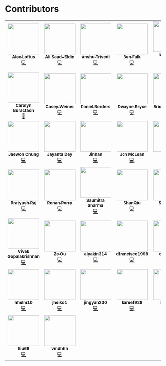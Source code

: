 # Contributors

<!-- ALL-CONTRIBUTORS-LIST:START - Do not remove or modify this section -->
<!-- prettier-ignore-start -->
<!-- markdownlint-disable -->
<table>
  <tr>
    <td align="center"><a href="https://github.com/loftusa"><img src="https://avatars.githubusercontent.com/u/12386450?v=4?s=100" width="100px;" alt=""/><br /><sub><b>Alex Loftus</b></sub></a><br /><a href="https://github.com/microsoft/graspologic/commits?author=loftusa" title="Code">💻</a></td>
    <td align="center"><a href="https://github.com/asaadeldin11"><img src="https://avatars.githubusercontent.com/u/54996865?v=4?s=100" width="100px;" alt=""/><br /><sub><b>Ali Saad-Eldin</b></sub></a><br /><a href="https://github.com/microsoft/graspologic/commits?author=asaadeldin11" title="Code">💻</a></td>
    <td align="center"><a href="https://www.linkedin.com/in/anshu-trivedi-501a7b146/"><img src="https://avatars.githubusercontent.com/u/47869948?v=4?s=100" width="100px;" alt=""/><br /><sub><b>Anshu Trivedi</b></sub></a><br /><a href="https://github.com/microsoft/graspologic/commits?author=AnshuTrivedi" title="Code">💻</a></td>
    <td align="center"><a href="https://github.com/falkben"><img src="https://avatars.githubusercontent.com/u/653031?v=4?s=100" width="100px;" alt=""/><br /><sub><b>Ben Falk</b></sub></a><br /><a href="https://github.com/microsoft/graspologic/commits?author=falkben" title="Code">💻</a></td>
    <td align="center"><a href="https://bdpedigo.github.io/"><img src="https://avatars.githubusercontent.com/u/25714207?v=4?s=100" width="100px;" alt=""/><br /><sub><b>Benjamin Pedigo</b></sub></a><br /><a href="https://github.com/microsoft/graspologic/commits?author=bdpedigo" title="Code">💻</a></td>
    <td align="center"><a href="https://github.com/bvarjavand"><img src="https://avatars.githubusercontent.com/u/8294669?v=4?s=100" width="100px;" alt=""/><br /><sub><b>Bijan Varjavand</b></sub></a><br /><a href="https://github.com/microsoft/graspologic/commits?author=bvarjavand" title="Code">💻</a></td>
    <td align="center"><a href="https://github.com/bryantower"><img src="https://avatars.githubusercontent.com/u/583566?v=4?s=100" width="100px;" alt=""/><br /><sub><b>Bryan Tower</b></sub></a><br /><a href="https://github.com/microsoft/graspologic/commits?author=bryantower" title="Code">💻</a></td>
  </tr>
  <tr>
    <td align="center"><a href="https://github.com/carolyncb"><img src="https://avatars.githubusercontent.com/u/60894394?v=4?s=100" width="100px;" alt=""/><br /><sub><b>Carolyn Buractaon</b></sub></a><br /><a href="#projectManagement-carolyncb" title="Project Management">📆</a></td>
    <td align="center"><a href="https://github.com/CaseyWeiner"><img src="https://avatars.githubusercontent.com/u/54880846?v=4?s=100" width="100px;" alt=""/><br /><sub><b>Casey Weiner</b></sub></a><br /><a href="https://github.com/microsoft/graspologic/commits?author=CaseyWeiner" title="Code">💻</a></td>
    <td align="center"><a href="https://github.com/dtborders"><img src="https://avatars.githubusercontent.com/u/32661399?v=4?s=100" width="100px;" alt=""/><br /><sub><b>Daniel Borders</b></sub></a><br /><a href="https://github.com/microsoft/graspologic/commits?author=dtborders" title="Code">💻</a></td>
    <td align="center"><a href="https://github.com/dwaynepryce"><img src="https://avatars.githubusercontent.com/u/899411?v=4?s=100" width="100px;" alt=""/><br /><sub><b>Dwayne Pryce</b></sub></a><br /><a href="https://github.com/microsoft/graspologic/commits?author=dwaynepryce" title="Code">💻</a></td>
    <td align="center"><a href="http://ericwb.me/"><img src="https://avatars.githubusercontent.com/u/8883547?v=4?s=100" width="100px;" alt=""/><br /><sub><b>Eric Bridgeford</b></sub></a><br /><a href="https://github.com/microsoft/graspologic/commits?author=ebridge2" title="Code">💻</a></td>
    <td align="center"><a href="https://github.com/PSSF23"><img src="https://avatars.githubusercontent.com/u/20309845?v=4?s=100" width="100px;" alt=""/><br /><sub><b>Haoyin Xu</b></sub></a><br /><a href="https://github.com/microsoft/graspologic/commits?author=PSSF23" title="Code">💻</a></td>
    <td align="center"><a href="https://idc9.github.io/"><img src="https://avatars.githubusercontent.com/u/906398?v=4?s=100" width="100px;" alt=""/><br /><sub><b>Iain Carmichael</b></sub></a><br /><a href="https://github.com/microsoft/graspologic/commits?author=idc9" title="Code">💻</a></td>
  </tr>
  <tr>
    <td align="center"><a href="https://twitter.com/j1chung"><img src="https://avatars.githubusercontent.com/u/5142539?v=4?s=100" width="100px;" alt=""/><br /><sub><b>Jaewon Chung</b></sub></a><br /><a href="https://github.com/microsoft/graspologic/commits?author=j1c" title="Code">💻</a></td>
    <td align="center"><a href="https://github.com/jdey4"><img src="https://avatars.githubusercontent.com/u/52499217?v=4?s=100" width="100px;" alt=""/><br /><sub><b>Jayanta Dey</b></sub></a><br /><a href="https://github.com/microsoft/graspologic/commits?author=jdey4" title="Code">💻</a></td>
    <td align="center"><a href="https://github.com/shaderein"><img src="https://avatars.githubusercontent.com/u/47577845?v=4?s=100" width="100px;" alt=""/><br /><sub><b>Jinhan</b></sub></a><br /><a href="https://github.com/microsoft/graspologic/commits?author=shaderein" title="Code">💻</a></td>
    <td align="center"><a href="https://github.com/jonmclean"><img src="https://avatars.githubusercontent.com/u/4429525?v=4?s=100" width="100px;" alt=""/><br /><sub><b>Jon McLean</b></sub></a><br /><a href="https://github.com/microsoft/graspologic/commits?author=jonmclean" title="Code">💻</a></td>
    <td align="center"><a href="https://github.com/Nyecarr"><img src="https://avatars.githubusercontent.com/u/4693255?v=4?s=100" width="100px;" alt=""/><br /><sub><b>Nick</b></sub></a><br /><a href="https://github.com/microsoft/graspologic/commits?author=Nyecarr" title="Code">💻</a></td>
    <td align="center"><a href="http://www.patrickbourke.com"><img src="https://avatars.githubusercontent.com/u/37699?v=4?s=100" width="100px;" alt=""/><br /><sub><b>Patrick Bourke</b></sub></a><br /><a href="https://github.com/microsoft/graspologic/commits?author=pbourke" title="Code">💻</a></td>
    <td align="center"><a href="https://github.com/pauladkisson"><img src="https://avatars.githubusercontent.com/u/34703136?v=4?s=100" width="100px;" alt=""/><br /><sub><b>Paul Adkisson</b></sub></a><br /><a href="https://github.com/microsoft/graspologic/commits?author=pauladkisson" title="Code">💻</a></td>
  </tr>
  <tr>
    <td align="center"><a href="https://www.linkedin.com/in/pratyush-raj-737809193/"><img src="https://avatars.githubusercontent.com/u/53184883?v=4?s=100" width="100px;" alt=""/><br /><sub><b>Pratyush Raj</b></sub></a><br /><a href="https://github.com/microsoft/graspologic/commits?author=rajpratyush" title="Code">💻</a></td>
    <td align="center"><a href="https://rflperry.github.io/"><img src="https://avatars.githubusercontent.com/u/13107341?v=4?s=100" width="100px;" alt=""/><br /><sub><b>Ronan Perry</b></sub></a><br /><a href="https://github.com/microsoft/graspologic/commits?author=rflperry" title="Code">💻</a></td>
    <td align="center"><a href="https://github.com/darkyed"><img src="https://avatars.githubusercontent.com/u/43502778?v=4?s=100" width="100px;" alt=""/><br /><sub><b>Saumitra Sharma</b></sub></a><br /><a href="https://github.com/microsoft/graspologic/commits?author=darkyed" title="Code">💻</a></td>
    <td align="center"><a href="https://github.com/SHAAAAN"><img src="https://avatars.githubusercontent.com/u/45969738?v=4?s=100" width="100px;" alt=""/><br /><sub><b>ShanQiu</b></sub></a><br /><a href="https://github.com/microsoft/graspologic/commits?author=SHAAAAN" title="Code">💻</a></td>
    <td align="center"><a href="https://github.com/shiyussy"><img src="https://avatars.githubusercontent.com/u/50231743?v=4?s=100" width="100px;" alt=""/><br /><sub><b>Shiyu Sun</b></sub></a><br /><a href="https://github.com/microsoft/graspologic/commits?author=shiyussy" title="Code">💻</a></td>
    <td align="center"><a href="https://github.com/tathey1"><img src="https://avatars.githubusercontent.com/u/18537350?v=4?s=100" width="100px;" alt=""/><br /><sub><b>Thomas Athey</b></sub></a><br /><a href="https://github.com/microsoft/graspologic/commits?author=tathey1" title="Code">💻</a></td>
    <td align="center"><a href="https://github.com/vikramc1"><img src="https://avatars.githubusercontent.com/u/7087830?v=4?s=100" width="100px;" alt=""/><br /><sub><b>Vikram Chandrashekhar</b></sub></a><br /><a href="https://github.com/microsoft/graspologic/commits?author=vikramc1" title="Code">💻</a></td>
  </tr>
  <tr>
    <td align="center"><a href="https://vivekg.dev/"><img src="https://avatars.githubusercontent.com/u/29757116?v=4?s=100" width="100px;" alt=""/><br /><sub><b>Vivek Gopalakrishnan</b></sub></a><br /><a href="https://github.com/microsoft/graspologic/commits?author=v715" title="Code">💻</a></td>
    <td align="center"><a href="https://github.com/zeou1"><img src="https://avatars.githubusercontent.com/u/38440136?v=4?s=100" width="100px;" alt=""/><br /><sub><b>Ze Ou</b></sub></a><br /><a href="https://github.com/microsoft/graspologic/commits?author=zeou1" title="Code">💻</a></td>
    <td align="center"><a href="https://github.com/alyakin314"><img src="https://avatars.githubusercontent.com/u/25692376?v=4?s=100" width="100px;" alt=""/><br /><sub><b>alyakin314</b></sub></a><br /><a href="https://github.com/microsoft/graspologic/commits?author=alyakin314" title="Code">💻</a></td>
    <td align="center"><a href="https://github.com/dfrancisco1998"><img src="https://avatars.githubusercontent.com/u/40680427?v=4?s=100" width="100px;" alt=""/><br /><sub><b>dfrancisco1998</b></sub></a><br /><a href="https://github.com/microsoft/graspologic/commits?author=dfrancisco1998" title="Code">💻</a></td>
    <td align="center"><a href="https://github.com/dlee0156"><img src="https://avatars.githubusercontent.com/u/47963020?v=4?s=100" width="100px;" alt=""/><br /><sub><b>dlee0156</b></sub></a><br /><a href="https://github.com/microsoft/graspologic/commits?author=dlee0156" title="Code">💻</a></td>
    <td align="center"><a href="https://github.com/emasquil"><img src="https://avatars.githubusercontent.com/u/29291336?v=4?s=100" width="100px;" alt=""/><br /><sub><b>emasquil</b></sub></a><br /><a href="https://github.com/microsoft/graspologic/commits?author=emasquil" title="Code">💻</a></td>
    <td align="center"><a href="https://github.com/gkang7"><img src="https://avatars.githubusercontent.com/u/55039574?v=4?s=100" width="100px;" alt=""/><br /><sub><b>gkang7</b></sub></a><br /><a href="https://github.com/microsoft/graspologic/commits?author=gkang7" title="Code">💻</a></td>
  </tr>
  <tr>
    <td align="center"><a href="https://github.com/hhelm10"><img src="https://avatars.githubusercontent.com/u/31412718?v=4?s=100" width="100px;" alt=""/><br /><sub><b>hhelm10</b></sub></a><br /><a href="https://github.com/microsoft/graspologic/commits?author=hhelm10" title="Code">💻</a></td>
    <td align="center"><a href="https://github.com/jheiko1"><img src="https://avatars.githubusercontent.com/u/39324337?v=4?s=100" width="100px;" alt=""/><br /><sub><b>jheiko1</b></sub></a><br /><a href="https://github.com/microsoft/graspologic/commits?author=jheiko1" title="Code">💻</a></td>
    <td align="center"><a href="https://github.com/Jingyan230"><img src="https://avatars.githubusercontent.com/u/69659070?v=4?s=100" width="100px;" alt=""/><br /><sub><b>jingyan230</b></sub></a><br /><a href="https://github.com/microsoft/graspologic/commits?author=Jingyan230" title="Code">💻</a></td>
    <td align="center"><a href="https://github.com/kareef928"><img src="https://avatars.githubusercontent.com/u/51966539?v=4?s=100" width="100px;" alt=""/><br /><sub><b>kareef928</b></sub></a><br /><a href="https://github.com/microsoft/graspologic/commits?author=kareef928" title="Code">💻</a></td>
    <td align="center"><a href="https://github.com/Kikiwink"><img src="https://avatars.githubusercontent.com/u/50060770?v=4?s=100" width="100px;" alt=""/><br /><sub><b>kikiwink</b></sub></a><br /><a href="https://github.com/microsoft/graspologic/commits?author=Kikiwink" title="Code">💻</a></td>
    <td align="center"><a href="https://github.com/PerifanosPrometheus"><img src="https://avatars.githubusercontent.com/u/69210497?v=4?s=100" width="100px;" alt=""/><br /><sub><b>perifanosprometheus</b></sub></a><br /><a href="https://github.com/microsoft/graspologic/commits?author=PerifanosPrometheus" title="Code">💻</a></td>
    <td align="center"><a href="https://github.com/spencer-loggia"><img src="https://avatars.githubusercontent.com/u/36051767?v=4?s=100" width="100px;" alt=""/><br /><sub><b>spencer-loggia</b></sub></a><br /><a href="https://github.com/microsoft/graspologic/commits?author=spencer-loggia" title="Code">💻</a></td>
  </tr>
  <tr>
    <td align="center"><a href="https://github.com/tliu68"><img src="https://avatars.githubusercontent.com/u/54865879?v=4?s=100" width="100px;" alt=""/><br /><sub><b>tliu68</b></sub></a><br /><a href="https://github.com/microsoft/graspologic/commits?author=tliu68" title="Code">💻</a></td>
    <td align="center"><a href="https://github.com/vmdhhh"><img src="https://avatars.githubusercontent.com/u/58106524?v=4?s=100" width="100px;" alt=""/><br /><sub><b>vmdhhh</b></sub></a><br /><a href="https://github.com/microsoft/graspologic/commits?author=vmdhhh" title="Code">💻</a></td>
  </tr>
</table>

<!-- markdownlint-restore -->
<!-- prettier-ignore-end -->

<!-- ALL-CONTRIBUTORS-LIST:END -->


